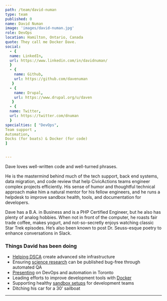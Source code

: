 ```yaml
---
path: /team/david-numan
type: team
published: 0
name: David Numan
image: 'images/david-numan.jpg'
role: DevOps
location: Hamilton, Ontario, Canada
quote: They call me Docker Dave.
social: 
  - {
  name: LinkedIn,
  url: https://www.linkedin.com/in/davidnuman/
  }
  - {
    name: Github,
    url: https://github.com/davenuman
   }
  - {
    name: Drupal,
    url: https://www.drupal.org/u/daven
   }
  - {
  name: Twitter,
  url: https://twitter.com/dnuman
  }  
specialties: [ "DevOps",
Team support ,
Automation,
Docks (for boats) & Docker (for code)
]

  
---
```


Dave loves well-written code and well-turned phrases.

He is the mastermind behind much of the tech support, back end systems, data migration, and code review that help CivicActions teams engineer complex projects efficiently. His sense of humor and thoughtful technical approach make him a natural mentor for his fellow engineers, and he runs a helpdesk to improve sandbox health, tools, and documentation for developers.

Dave has a B.A. in Business and is a PHP Certified Engineer, but he also has plenty of analog hobbies. When not in front of the computer, he roasts fair trade coffee, makes yogurt, and not-so-secretly enjoys watching classic Star Trek episodes. He’s also been known to post Dr. Seuss-esque poetry to enhance conversations in Slack.




### Things David has been doing
* [Helping DSCA](https://civicactions.com/case-study/globalnet) create advanced site infrastructure
* Ensuring [science research](https://nsf.gov/) can be published bug-free through automated QA
* [Presenting](https://www.devopsdays.org/events/2017-toronto/program/david-numan/) on DevOps and automation in Toronto
* Leading efforts to improve development tools with [Docker](https://www.docker.com/)
* Supporting healthy [sandbox setups](https://civicactions-handbook.readthedocs.io/en/latest/05-engineering/systems-sandboxes/) for development teams
* Ditching his car for a 30’ sailboat




-------------------------------
